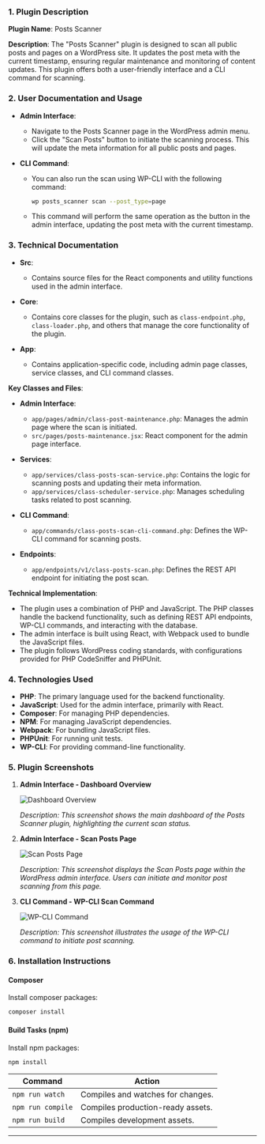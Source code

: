 ### 1. Plugin Description

**Plugin Name**: Posts Scanner

**Description**:
The "Posts Scanner" plugin is designed to scan all public posts and pages on a WordPress site. It updates the post meta with the current timestamp, ensuring regular maintenance and monitoring of content updates. This plugin offers both a user-friendly interface and a CLI command for scanning.

### 2. User Documentation and Usage

- **Admin Interface**:
  - Navigate to the Posts Scanner page in the WordPress admin menu.
  - Click the "Scan Posts" button to initiate the scanning process. This will update the meta information for all public posts and pages.

- **CLI Command**:
  - You can also run the scan using WP-CLI with the following command:
    ```bash
    wp posts_scanner scan --post_type=page
    ```
  - This command will perform the same operation as the button in the admin interface, updating the post meta with the current timestamp.

### 3. Technical Documentation

- **Src**:
  - Contains source files for the React components and utility functions used in the admin interface.

- **Core**:
  - Contains core classes for the plugin, such as `class-endpoint.php`, `class-loader.php`, and others that manage the core functionality of the plugin.

- **App**:
  - Contains application-specific code, including admin page classes, service classes, and CLI command classes.

**Key Classes and Files**:
- **Admin Interface**:
  - `app/pages/admin/class-post-maintenance.php`: Manages the admin page where the scan is initiated.
  - `src/pages/posts-maintenance.jsx`: React component for the admin page interface.

- **Services**:
  - `app/services/class-posts-scan-service.php`: Contains the logic for scanning posts and updating their meta information.
  - `app/services/class-scheduler-service.php`: Manages scheduling tasks related to post scanning.

- **CLI Command**:
  - `app/commands/class-posts-scan-cli-command.php`: Defines the WP-CLI command for scanning posts.

- **Endpoints**:
  - `app/endpoints/v1/class-posts-scan.php`: Defines the REST API endpoint for initiating the post scan.

**Technical Implementation**:
- The plugin uses a combination of PHP and JavaScript. The PHP classes handle the backend functionality, such as defining REST API endpoints, WP-CLI commands, and interacting with the database.
- The admin interface is built using React, with Webpack used to bundle the JavaScript files.
- The plugin follows WordPress coding standards, with configurations provided for PHP CodeSniffer and PHPUnit.

### 4. Technologies Used

- **PHP**: The primary language used for the backend functionality.
- **JavaScript**: Used for the admin interface, primarily with React.
- **Composer**: For managing PHP dependencies.
- **NPM**: For managing JavaScript dependencies.
- **Webpack**: For bundling JavaScript files.
- **PHPUnit**: For running unit tests.
- **WP-CLI**: For providing command-line functionality.

### 5. Plugin Screenshots

1. **Admin Interface - Dashboard Overview**

   ![Dashboard Overview](https://github.com/user-attachments/assets/0961f8ac-5bf0-4282-9b14-af898e367de6)

   *Description: This screenshot shows the main dashboard of the Posts Scanner plugin, highlighting the current scan status.*

2. **Admin Interface - Scan Posts Page**

   ![Scan Posts Page](https://github.com/user-attachments/assets/344b836e-9bd0-467f-913a-6cbb6ac8d514)

   *Description: This screenshot displays the Scan Posts page within the WordPress admin interface. Users can initiate and monitor post scanning from this page.*

3. **CLI Command - WP-CLI Scan Command**

   ![WP-CLI Command](https://github.com/user-attachments/assets/2a8dcc32-6be6-4326-8e56-2c364992568a)

   *Description: This screenshot illustrates the usage of the WP-CLI command to initiate post scanning.*

### 6. Installation Instructions

#### Composer

Install composer packages:
```bash
composer install
```

#### Build Tasks (npm)

Install npm packages:
```bash
npm install
```

| Command              | Action                                                |
|----------------------|-------------------------------------------------------|
| `npm run watch`      | Compiles and watches for changes.                      |
| `npm run compile`    | Compiles production-ready assets.                      |
| `npm run build`      | Compiles development assets.                           |

---
